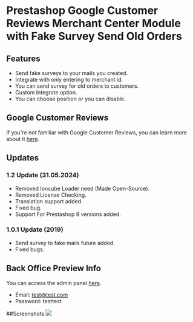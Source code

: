 # Prestashop Google Customer Reviews Merchant Center Module with Fake Survey Send Old Orders

## Features
- Send fake surveys to your mails you created.
- Integrate with only entering to merchant id.
- You can send survey for old orders to customers.
- Custom Integrate option.
- You can choose position or you can disable.

## Google Customer Reviews
If you're not familiar with Google Customer Reviews, you can learn more about it [here](https://support.google.com/merchants/answer/7188525?hl=en).

## Updates

### 1.2 Update (31.05.2024)
- Removed Ioncube Loader need (Made Open-Source).
- Removed License Checking.
- Translation support added.
- Fixed bug.
- Support For Prestashop 8 versions added.

### 1.0.1 Update (2019)
- Send survey to fake mails future added.
- Fixed bugs.

## Back Office Preview Info
You can access the admin panel [here](https://moduletest.teslacakmak.com/admin202wmufvzct8e8×7xih/).
- Email: test@test.com
- Password: testtest

##Screenshots
![]([https://example.com/example.png](https://moduletest.teslacakmak.com/googlecusreviews.png) "")
